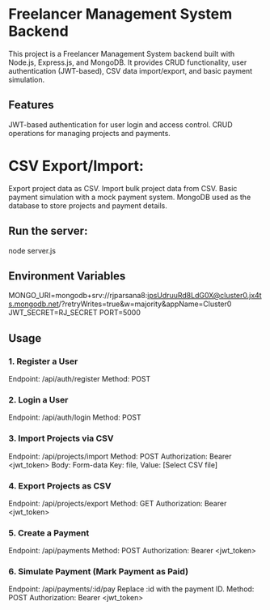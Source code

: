 # Freelancer Management System Backend

This project is a Freelancer Management System backend built with Node.js, Express.js, and MongoDB. It provides CRUD functionality, user authentication (JWT-based), CSV data import/export, and basic payment simulation.

## Features

JWT-based authentication for user login and access control.
CRUD operations for managing projects and payments.
# CSV Export/Import:
Export project data as CSV.
Import bulk project data from CSV.
Basic payment simulation with a mock payment system.
MongoDB used as the database to store projects and payment details.

## Run the server:

node server.js

## Environment Variables

MONGO_URI=mongodb+srv://rjparsana8:ipsUdruuRd8LdG0X@cluster0.jx4ts.mongodb.net/?retryWrites=true&w=majority&appName=Cluster0
JWT_SECRET=RJ_SECRET
PORT=5000

## Usage
### 1. Register a User
Endpoint: /api/auth/register
Method: POST

### 2. Login a User
Endpoint: /api/auth/login
Method: POST

### 3. Import Projects via CSV
Endpoint: /api/projects/import
Method: POST
Authorization: Bearer <jwt_token>
Body: Form-data
Key: file, Value: [Select CSV file]

### 4. Export Projects as CSV
Endpoint: /api/projects/export
Method: GET
Authorization: Bearer <jwt_token>

### 5. Create a Payment
Endpoint: /api/payments
Method: POST
Authorization: Bearer <jwt_token>

### 6. Simulate Payment (Mark Payment as Paid)
Endpoint: /api/payments/:id/pay
Replace :id with the payment ID.
Method: POST
Authorization: Bearer <jwt_token>
